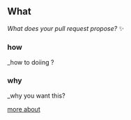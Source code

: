 ## What
_What does your pull request propose?_ :sparkles:

### how 
_how to doiing ?

### why
_why you want this?


[more about](https://github.com/kavindyasinthasilva/classroom) 

